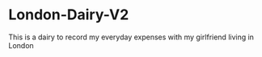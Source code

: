 # London-Dairy-V2
This is a dairy to record my everyday expenses with my girlfriend living in London
